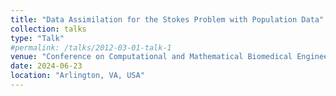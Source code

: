 ```yaml
---
title: "Data Assimilation for the Stokes Problem with Population Data"
collection: talks
type: "Talk"
#permalink: /talks/2012-03-01-talk-1
venue: "Conference on Computational and Mathematical Biomedical Engineering (CMBE2024)"
date: 2024-06-23
location: "Arlington, VA, USA"
---
```


